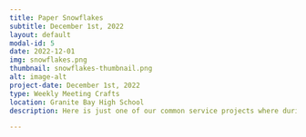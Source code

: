 ```yaml
---
title: Paper Snowflakes
subtitle: December 1st, 2022
layout: default
modal-id: 5
date: 2022-12-01
img: snowflakes.png
thumbnail: snowflakes-thumbnail.png
alt: image-alt
project-date: December 1st, 2022
type: Weekly Meeting Crafts
location: Granite Bay High School
description: Here is just one of our common service projects where during the weekly meeting, we pass out art supplies for members to craft some beautiful things like snowflakes! We later put them up at a local senior care facility as holiday decorations!

---
```

